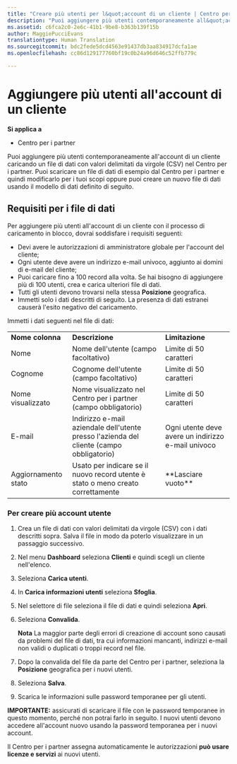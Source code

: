 ```yaml
---
title: "Creare più utenti per l&quot;account di un cliente | Centro per i partner"
description: "Puoi aggiungere più utenti contemporaneamente all&quot;account di un cliente caricando un file di dati con valori delimitati da virgole (CSV) nel Centro per i partner."
ms.assetid: c6fca2c0-2e6c-41b1-9be8-b363b139f15b
author: MaggiePucciEvans
translationtype: Human Translation
ms.sourcegitcommit: bdc2fede5dcd4563e91437db3aa834917dcfa1ae
ms.openlocfilehash: cc86d129177760bf19c0b24a96d646c52ffb779c

---
```


# Aggiungere più utenti all'account di un cliente

**Si applica a**

-  Centro per i partner

Puoi aggiungere più utenti contemporaneamente all'account di un cliente caricando un file di dati con valori delimitati da virgole (CSV) nel Centro per i partner. Puoi scaricare un file di dati di esempio dal Centro per i partner e quindi modificarlo per i tuoi scopi oppure puoi creare un nuovo file di dati usando il modello di dati definito di seguito.

## <a href="" id="creatingtheimportcsvfile"></a>Requisiti per i file di dati


Per aggiungere più utenti all'account di un cliente con il processo di caricamento in blocco, dovrai soddisfare i requisiti seguenti:

-   Devi avere le autorizzazioni di amministratore globale per l'account del cliente;
-   Ogni utente deve avere un indirizzo e-mail univoco, aggiunto ai domini di e-mail del cliente;
-   Puoi caricare fino a 100 record alla volta. Se hai bisogno di aggiungere più di 100 utenti, crea e carica ulteriori file di dati.
-   Tutti gli utenti devono trovarsi nella stessa **Posizione** geografica.
-   Immetti solo i dati descritti di seguito. La presenza di dati estranei causerà l'esito negativo del caricamento.

Immetti i dati seguenti nel file di dati:

|                 |                                                                              |                                            |
|-----------------|------------------------------------------------------------------------------|--------------------------------------------|
| **Nome colonna** | **Descrizione**                                                              | **Limitazione**                             |
| Nome      | Nome dell'utente (campo facoltativo)                                           | Limite di 50 caratteri                         |
| Cognome       | Cognome dell'utente (campo facoltativo)                                            | Limite di 50 caratteri                         |
| Nome visualizzato    | Nome visualizzato nel Centro per i partner (campo obbligatorio)                            | Limite di 50 caratteri                         |
| E-mail           | Indirizzo e-mail aziendale dell'utente presso l'azienda del cliente (campo obbligatorio)           | Ogni utente deve avere un indirizzo e-mail univoco |
| Aggiornamento stato   | Usato per indicare se il nuovo record utente è stato o meno creato correttamente | \*\*Lasciare vuoto\*\*                        |

 

### <a href="" id="createmultipleuseraccounts"></a>Per creare più account utente

<a href="" id="creatingtheaccounts"></a>
1.  Crea un file di dati con valori delimitati da virgole (CSV) con i dati descritti sopra. Salva il file in modo da poterlo visualizzare in un passaggio successivo.
2.  Nel menu **Dashboard** seleziona **Clienti** e quindi scegli un cliente nell'elenco.
3.  Seleziona **Carica utenti**.
4.  In **Carica informazioni utenti** seleziona **Sfoglia**.
5.  Nel selettore di file seleziona il file di dati e quindi seleziona **Apri**.
6.  Seleziona **Convalida**.

    **Nota** La maggior parte degli errori di creazione di account sono causati da problemi del file di dati, tra cui informazioni mancanti, indirizzi e-mail non validi o duplicati o troppi record nel file.

     

7.  Dopo la convalida del file da parte del Centro per i partner, seleziona la **Posizione** geografica per i nuovi utenti.
8.  Seleziona **Salva**.
9.  Scarica le informazioni sulle password temporanee per gli utenti.

**IMPORTANTE:** assicurati di scaricare il file con le password temporanee in questo momento, perché non potrai farlo in seguito. I nuovi utenti devono accedere all'account nuovo usando la password temporanea per i nuovi account.

Il Centro per i partner assegna automaticamente le autorizzazioni **può usare licenze e servizi** ai nuovi utenti.

 

 






<!--HONumber=Jan17_HO2-->


